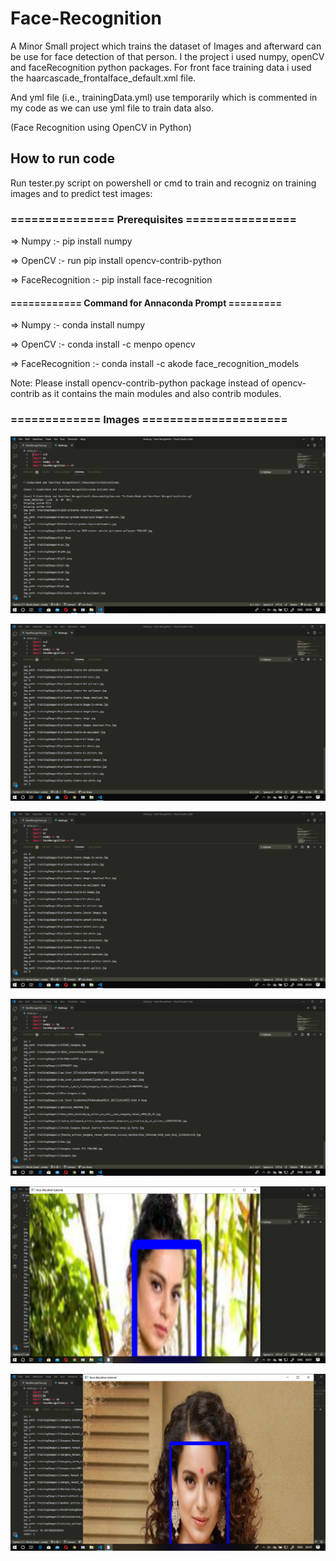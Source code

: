 # Face-Recognition
A Minor Small project which trains the dataset of Images and afterward can be use for face detection of that person. I the project i used numpy, openCV and faceRecognition python packages. For front face training data i used the haarcascade_frontalface_default.xml file. 

And yml file (i.e., trainingData.yml) use temporarily which is commented in my code as we can use yml file to train data also.

(Face Recognition using OpenCV in Python)


## How to run code

Run tester.py script on powershell or cmd to train and recogniz on training images and to predict test images:


### =============== Prerequisites ================
=> Numpy :- pip install numpy


=> OpenCV :- run pip install opencv-contrib-python


=> FaceRecognition :- pip install face-recognition

####  ============ Command for Annaconda Prompt =========

=> Numpy :- conda install numpy

=> OpenCV :- conda install -c menpo opencv

=> FaceRecognition :- conda install -c akode face_recognition_models


Note: Please install opencv-contrib-python package instead of opencv-contrib as it contains the main modules and also contrib modules.


### ============= Images =====================

![alt text](https://github.com/aj14799/Face-Recognition/blob/master/Screenshots/Screenshot%20(243).png)


![alt text](https://github.com/aj14799/Face-Recognition/blob/master/Screenshots/Screenshot%20(244).png)


![alt text](https://github.com/aj14799/Face-Recognition/blob/master/Screenshots/Screenshot%20(245).png)


![alt text](https://github.com/aj14799/Face-Recognition/blob/master/Screenshots/Screenshot%20(246).png)


![alt text](https://github.com/aj14799/Face-Recognition/blob/master/Screenshots/Screenshot%20(247).png)


![alt text](https://github.com/aj14799/Face-Recognition/blob/master/Screenshots/Screenshot%20(248).png)


